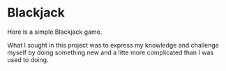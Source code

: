 # Blackjack

Here is a simple Blackjack game.

What I sought in this project was to express my knowledge and challenge myself by doing something new and a litte more complicated than I was used to doing.
